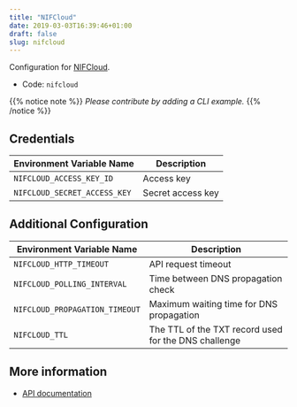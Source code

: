 ```yaml
---
title: "NIFCloud"
date: 2019-03-03T16:39:46+01:00
draft: false
slug: nifcloud
---
```


<!-- THIS DOCUMENTATION IS AUTO-GENERATED. PLEASE DO NOT EDIT. -->
<!-- providers/dns/nifcloud/nifcloud.toml -->
<!-- THIS DOCUMENTATION IS AUTO-GENERATED. PLEASE DO NOT EDIT. -->


Configuration for [NIFCloud](https://www.nifcloud.com/).


<!--more-->

- Code: `nifcloud`

{{% notice note %}}
_Please contribute by adding a CLI example._
{{% /notice %}}




## Credentials

| Environment Variable Name | Description |
|-----------------------|-------------|
| `NIFCLOUD_ACCESS_KEY_ID` | Access key |
| `NIFCLOUD_SECRET_ACCESS_KEY` | Secret access key |


## Additional Configuration

| Environment Variable Name | Description |
|--------------------------------|-------------|
| `NIFCLOUD_HTTP_TIMEOUT` | API request timeout |
| `NIFCLOUD_POLLING_INTERVAL` | Time between DNS propagation check |
| `NIFCLOUD_PROPAGATION_TIMEOUT` | Maximum waiting time for DNS propagation |
| `NIFCLOUD_TTL` | The TTL of the TXT record used for the DNS challenge |




## More information

- [API documentation](https://mbaas.nifcloud.com/doc/current/rest/common/format.html)

<!-- THIS DOCUMENTATION IS AUTO-GENERATED. PLEASE DO NOT EDIT. -->
<!-- providers/dns/nifcloud/nifcloud.toml -->
<!-- THIS DOCUMENTATION IS AUTO-GENERATED. PLEASE DO NOT EDIT. -->
